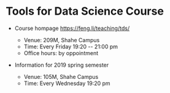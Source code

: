 # Tools for Data Science Course

- Course hompage
  https://feng.li/teaching/tds/


    - Venue: 209M, Shahe Campus 
    - Time: Every Friday 19:20 -- 21:00 pm
    - Office hours: by oppointment

- Information for 2019 spring semester

    - Venue: 105M, Shahe Campus
    - Time: Every Wednesday 19:20 pm
